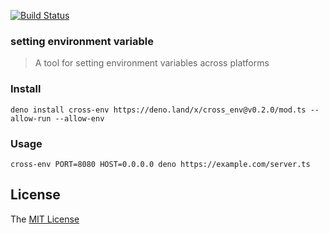 [![Build Status](https://github.com/axetroy/deno_cross_env/workflows/test/badge.svg)](https://github.com/axetroy/deno_cross_env/actions)

### setting environment variable

> A tool for setting environment variables across platforms

### Install

```shell
deno install cross-env https://deno.land/x/cross_env@v0.2.0/mod.ts --allow-run --allow-env
```

### Usage

```shell
cross-env PORT=8080 HOST=0.0.0.0 deno https://example.com/server.ts
```

## License

The [MIT License](LICENSE)
